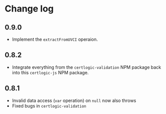 # Change log

## 0.9.0

* Implement the `extractFromUVCI` operaion.


## 0.8.2

* Integrate everything from the `certlogic-validation` NPM package back into this `certlogic-js` NPM package.


## 0.8.1

* Invalid data access (`var` operation) on `null` now also throws
* Fixed bugs in `certlogic-validation`

